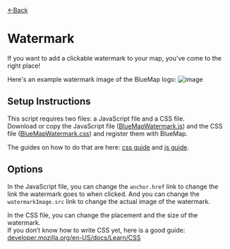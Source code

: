 [←Back](..)

# Watermark
If you want to add a clickable watermark to your map, you've come to the right place!

Here's an example watermark image of the BlueMap logo:
![image](https://github.com/TechnicJelle/BlueMapWebScripts/assets/22576047/43885800-3c06-4ce0-95d0-c195fe726922)


## Setup Instructions

This script requires two files: a JavaScript file and a CSS file.  
Download or copy the JavaScript file ([BlueMapWatermark.js](BlueMapWatermark.js))
and the CSS file ([BlueMapWatermark.css](BlueMapWatermark.css)) and register them with BlueMap.

The guides on how to do that are here: [css guide](https://bluemap.bluecolored.de/community/Customisation.html#theme-and-look) and [js guide](https://bluemap.bluecolored.de/community/Customisation.html#webapp-script-addons).

## Options
In the JavaScript file, you can change the `anchor.href` link to change the link the watermark goes to when clicked.
And you can change the `watermarkImage.src` link to change the actual image of the watermark.

In the CSS file, you can change the placement and the size of the watermark.  
If you don’t know how to write CSS yet, here is a good guide: [developer.mozilla.org/en-US/docs/Learn/CSS](https://developer.mozilla.org/en-US/docs/Learn/CSS)
